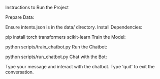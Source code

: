 Instructions to Run the Project

Prepare Data:

Ensure intents.json is in the data/ directory.
Install Dependencies:

pip install torch transformers scikit-learn
Train the Model:

python scripts/train_chatbot.py
Run the Chatbot:

python scripts/run_chatbot.py
Chat with the Bot:

Type your message and interact with the chatbot.
Type 'quit' to exit the conversation.
